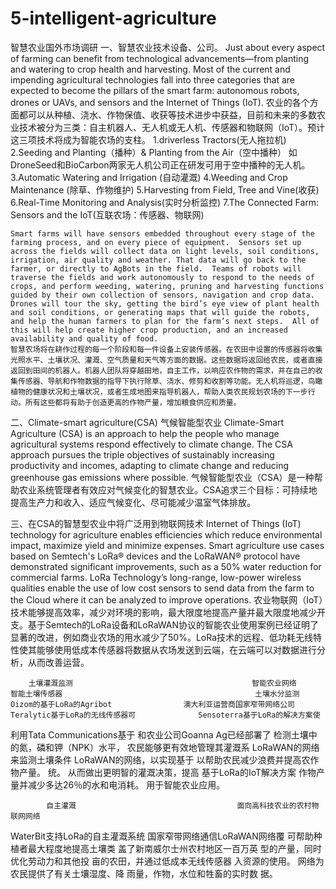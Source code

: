 # 5-intelligent-agriculture
智慧农业国外市场调研
一、智慧农业技术设备、公司。
	Just about every aspect of farming can benefit from technological advancements—from planting and watering to crop health and harvesting. Most of the current and impending agricultural technologies fall into three categories that are expected to become the pillars of the smart farm: autonomous robots, drones or UAVs, and sensors and the Internet of Things (IoT).
	农业的各个方面都可以从种植、浇水、作物保值、收获等技术进步中获益，目前和未来的多数农业技术被分为三类：自主机器人、无人机或无人机、传感器和物联网（IoT）。预计这三项技术将成为智能农场的支柱。
1.driverless Tractors(无人拖拉机)	    
2.Seeding and Planting（播种）& Planting from the Air（空中播种）
如DroneSeed和BioCarbon两家无人机公司正在研发可用于空中播种的无人机。
3.Automatic Watering and Irrigation (自动灌溉)
4.Weeding and Crop Maintenance (除草、作物维护)
5.Harvesting from Field, Tree and Vine(收获)
6.Real-Time Monitoring and Analysis(实时分析监控)
7.The Connected Farm: Sensors and the IoT(互联农场：传感器、物联网)

	Smart farms will have sensors embedded throughout every stage of the farming process, and on every piece of equipment.  Sensors set up across the fields will collect data on light levels, soil conditions, irrigation, air quality and weather. That data will go back to the farmer, or directly to AgBots in the field.  Teams of robots will traverse the fields and work autonomously to respond to the needs of crops, and perform weeding, watering, pruning and harvesting functions guided by their own collection of sensors, navigation and crop data.  Drones will tour the sky, getting the bird’s eye view of plant health and soil conditions, or generating maps that will guide the robots, and help the human farmers to plan for the farm’s next steps.  All of this will help create higher crop production, and an increased availability and quality of food.
	智慧农场将在耕作过程的每一个阶段和每一件设备上安装传感器。在农田中设置的传感器将收集光照水平、土壤状况、灌溉、空气质量和天气等方面的数据。这些数据将返回给农民，或者直接返回到田间的机器人。机器人团队将穿越田地，自主工作，以响应农作物的需求，并在自己的收集传感器、导航和作物数据的指导下执行除草、浇水、修剪和收割等功能。无人机将巡逻，鸟瞰植物的健康状况和土壤状况，或者生成地图来指导机器人，帮助人类农民规划农场的下一步行动。所有这些都将有助于创造更高的作物产量，增加粮食供应和质量。
二、Climate-smart agriculture(CSA)	气候智能型农业
	Climate-Smart Agriculture (CSA) is an approach to help the people who manage agricultural systems respond effectively to climate change.  The CSA approach pursues the triple objectives of sustainably increasing productivity and incomes, adapting to climate change and reducing greenhouse gas emissions where possible.
	气候智能型农业（CSA）是一种帮助农业系统管理者有效应对气候变化的智慧农业。CSA追求三个目标：可持续地提高生产力和收入、适应气候变化、尽可能减少温室气体排放。

三、在CSA的智慧型农业中将广泛用到物联网技术
	Internet of Things (IoT) technology for agriculture enables efficiencies which reduce environmental impact, maximize yield and minimize expenses. Smart agriculture use cases based on Semtech's LoRa® devices and the LoRaWAN® protocol have demonstrated significant improvements, such as a 50% water reduction for commercial farms. LoRa Technology’s long-range, low-power wireless qualities enable the use of low cost sensors to send data from the farm to the Cloud where it can be analyzed to improve operations.
	农业物联网（IoT）技术能够提高效率，减少对环境的影响，最大限度地提高产量并最大限度地减少开支。基于Semtech的LoRa设备和LoRaWAN协议的智能农业使用案例已经证明了显著的改进，例如商业农场的用水减少了50%。LoRa技术的远程、低功耗无线特性使其能够使用低成本传感器将数据从农场发送到云端，在云端可以对数据进行分析，从而改善运营。
 			
		土壤灌溉监测								          智能农业网络                				智能土壤传感器									          土壤水分监测
	Oizom的基于LoRa的Agribot				澳大利亚运营商国家窄带网络公司 	    Teralytic基于LoRa的无线传感器可				Sensoterra基于LoRa的解决方案使
利用Tata Communications基于				和农业公司Goanna Ag已经部署了       检测土壤中的氮，磷和钾（NPK）水平，			农民能够更有效地管理其灌溉系
LoRaWAN的网络来监测土壤条件			 	 LoRaWAN的网络，以实现基于          以帮助农民减少浪费并提高农作物产量。			统。
从而做出更明智的灌溉决策，提高		  	基于LoRa的IoT解决方案
作物产量并减少多达26％的水和电消耗。		用于智能农业应用。 

 			 
			自主灌溉						            面向高科技农业的农村物联网网络
WaterBit支持LoRa的自主灌溉系统			    国家窄带网络通信LoRaWAN网络覆
可帮助种植者最大程度地提高土壤类			盖了新南威尔士州农村地区一百万英
型的产量，同时优化劳动力和其他投			亩的农田，并通过低成本无线传感器
入资源的使用。 								        网络为农民提供了有关土壤湿度、降
											                雨量，作物，水位和牲畜的实时数
											                据。
  
